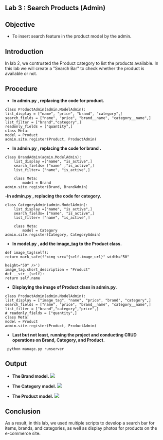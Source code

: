 ## Lab 3 : Search Products (Admin)

## Objective 

- To insert search feature in the product model by the admin.

## Introduction

In lab 2, we contrusted the Product category to list the products available. In this lab we will create a "Search Bar" to check whether the product is available or not. 

## Procedure 

- **In admin.py , replacing the code for product.**

```
class ProductAdmin(admin.ModelAdmin):
list_display = ["name", "price", "brand", "category",]
search_fields = ["name", "price", "brand__name", "category__name",]
list_filter = ["brand","category",]
readonly_fields = ["quantity",]
class Meta:
model = Product
admin.site.register(Product, ProductAdmin)
```

- **In admin.py , replacing the code for brand .**

```
class BrandAdmin(admin.ModelAdmin):
    list_display =["name", "is_active",]
    search_fields= ["name" ,"is_active",]
    list_filter= ["name", "is_active",]
    
    class Meta:
        model = Brand
admin.site.register(Brand, BrandAdmin)
```
-**In admin.py , replacing the code for category.**

```
class CategoryAdmin(admin.ModelAdmin):
    list_display =["name", "is_active",]
    search_fields= ["name", "is_active",]
    list_filter= ["name", "is_active",]
    
    class Meta:
        model = Category
admin.site.register(Category, CategoryAdmin)
```
- **In model.py , add the image_tag to the Product class.**

```
def image_tag(self):
return mark_safe(f'<img src="{self.image_url}" width="50"

height="50" />')
image_tag.short_description = "Product"
def __str__(self):
return self.name
```

- **Displaying the image of Product class in admin.py.**

```
class ProductAdmin(admin.ModelAdmin):
list_display = ["image_tag", "name", "price", "brand", "category",]
search_fields = ["name", "price", "brand__name", "category__name",]
list_filter = ["brand","category","price",]
# readonly_fields = ["quantity",]
class Meta:
model = Product
admin.site.register(Product, ProductAdmin)
```
- **Last but not least, running the project and conducting CRUD operations on Brand, Category, and Product.**

```
 python manage.py runserver
```

## Output
- **The Brand model.**
![](/lab_manual/images/b21.PNG)

- **The Category model.**
![](/lab_manual/images/c21.PNG)

- **The Product model.**
![](/lab_manual/images/p21.PNG)

## Conclusion
As a result, in this lab, we used multiple scripts to develop a search bar for items, brands, and categories, as well as display photos for products on the e-commerce site.